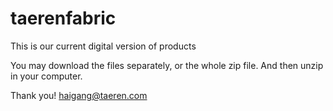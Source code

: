 # taerenfabric
This is our current digital version of products

You may download the files separately, or the whole zip file.
And then unzip in your computer.

Thank you!
haigang@taeren.com

